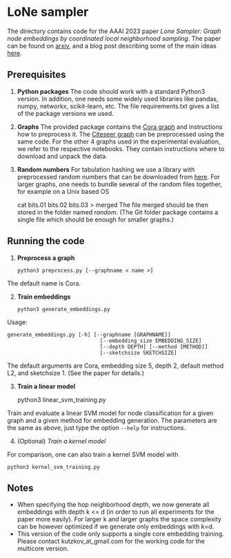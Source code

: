 # LoNe sampler 

The directory contains code for the AAAI 2023 paper *Lone Sampler: Graph node embeddings by coordinated local neighborhood sampling*. The paper can be found on [arxiv](https://arxiv.org/abs/2211.15114), and a blog post describing some of the main ideas [here](https://medium.com/towards-data-science/machine-learning-on-graphs-part-4-44b690ec2ba3).

## Prerequisites

1. **Python packages** 
The code should work with a standard Python3 version. In addition, one needs some widely used libraries like pandas, numpy, networkx, scikit-learn, etc. The file requirements.txt gives a list of the package versions we used.

2. **Graphs** The provided package contains the [Cora graph](https://graphsandnetworks.com/the-cora-dataset/) and instructions how to preprocess it. The [Citeseer graph](http://networkrepository.com/citeseer.php) can be preprocessed using the same code. For the other 4 graphs used in the experimental evaluation, we refer to the respective notebooks. They contain instructions where to download and unpack the data. 

3. **Random numbers**
For tabulation hashing we use a library with preprocessed random numbers that can be downloaded from [here](https://github.com/jeffThompson/DiehardCDROM/tree/master/CD-ROM). For larger graphs, one needs to bundle several of the random files together, for example on a Unix based OS
    

    cat bits.01 bits.02 bits.03 > merged
The file merged should be then stored in the folder named *random*. (The Git folder package contains a single file which should be enough for smaller graphs.)


## Running the code

1. **Preprocess a graph**
 
    
       python3 preprocess.py [--graphname < name >]

The default name is Cora.

2. **Train embeddings**


       python3 generate_embeddings.py 

Usage:

    generate_embeddings.py [-h] [--graphname [GRAPHNAME]]
                                  [--embedding_size EMBEDDING_SIZE]
                                  [--depth DEPTH] [--method [METHOD]]
                                  [--sketchsize SKETCHSIZE]

    
The default arguments are Cora, embedding size 5, depth 2, default method L2, and sketchsize 1. (See the paper for details.)

3. **Train a linear model**

    python3 linear_svm_training.py

Train and evaluate a linear SVM model for node classification for a given graph and a given method for embedding generation. The parameters are the same as above, just type the option `--help` for instructions.

4. (Optional) *Train a kernel model*

For comparison, one can also train a kernel SVM model with
    
    python3 kernel_svm_training.py


## Notes 
- When specifying the hop neighborhood depth, we now generate all embeddings with depth k <= d (in order to run all experiments for the paper more easily). For larger k and larger graphs the space complexity can be however optimized if we generate only embeddings with k=d.
- This version of the code only supports a single core embedding training. Please contact kutzkov_at_gmail.com for the working code for the multicore version.

